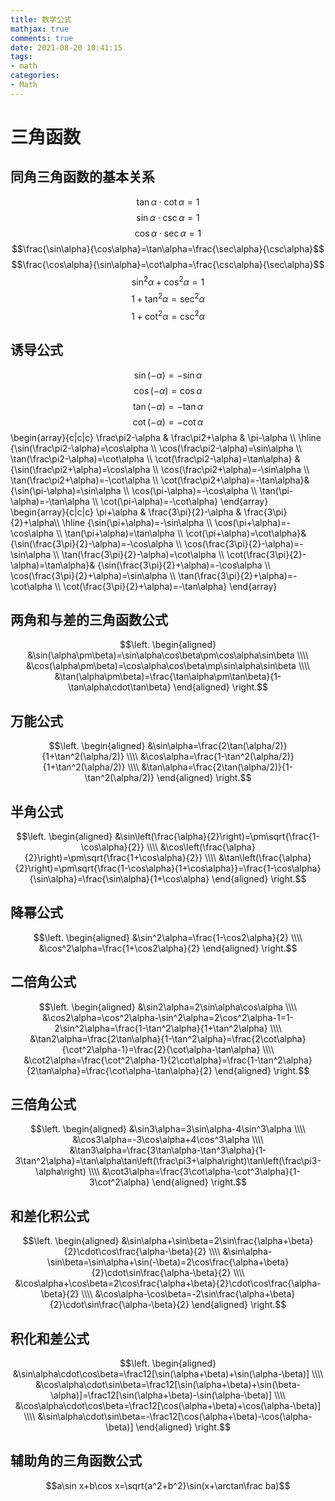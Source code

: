 ```yaml
---
title: 数学公式
mathjax: true
comments: true
date: 2021-08-20 10:41:15
tags:
- math
categories:
- Math
---
```


# 三角函数
## 同角三角函数的基本关系
$$\tan\alpha\cdot\cot\alpha=1$$
$$\sin\alpha\cdot\csc\alpha=1$$
$$\cos\alpha\cdot\sec\alpha=1$$
$$\frac{\sin\alpha}{\cos\alpha}=\tan\alpha=\frac{\sec\alpha}{\csc\alpha}$$
$$\frac{\cos\alpha}{\sin\alpha}=\cot\alpha=\frac{\csc\alpha}{\sec\alpha}$$
$$\sin^2\alpha+\cos^2\alpha=1$$
$$1+\tan^2\alpha=\sec^2\alpha$$
$$1+\cot^2\alpha=\csc^2\alpha$$

## 诱导公式
$$\sin(-\alpha)=-\sin\alpha$$
$$\cos(-\alpha)=\cos\alpha$$
$$\tan(-\alpha)=-\tan\alpha$$
$$\cot(-\alpha)=-\cot\alpha$$
\begin{array}{c|c|c}
\frac\pi2-\alpha & \frac\pi2+\alpha & \pi-\alpha \\\\
\hline
{\sin(\frac\pi2-\alpha)=\cos\alpha \\\\ \cos(\frac\pi2-\alpha)=\sin\alpha \\\\ \tan(\frac\pi2-\alpha)=\cot\alpha \\\\ \cot(\frac\pi2-\alpha)=\tan\alpha} &
{\sin(\frac\pi2+\alpha)=\cos\alpha \\\\ \cos(\frac\pi2+\alpha)=-\sin\alpha \\\\ \tan(\frac\pi2+\alpha)=-\cot\alpha \\\\ \cot(\frac\pi2+\alpha)=-\tan\alpha}& 
{\sin(\pi-\alpha)=\sin\alpha \\\\ \cos(\pi-\alpha)=-\cos\alpha \\\\ \tan(\pi-\alpha)=-\tan\alpha \\\\ \cot(\pi-\alpha)=-\cot\alpha}
\end{array}
\begin{array}{c|c|c}
\pi+\alpha & \frac{3\pi}{2}-\alpha & \frac{3\pi}{2}+\alpha\\\\
\hline
{\sin(\pi+\alpha)=-\sin\alpha \\\\ \cos(\pi+\alpha)=-\cos\alpha \\\\ \tan(\pi+\alpha)=\tan\alpha \\\\ \cot(\pi+\alpha)=\cot\alpha}&
{\sin(\frac{3\pi}{2}-\alpha)=-\cos\alpha \\\\ \cos(\frac{3\pi}{2}-\alpha)=-\sin\alpha \\\\ \tan(\frac{3\pi}{2}-\alpha)=\cot\alpha \\\\ \cot(\frac{3\pi}{2}-\alpha)=\tan\alpha}&
{\sin(\frac{3\pi}{2}+\alpha)=-\cos\alpha \\\\ \cos(\frac{3\pi}{2}+\alpha)=\sin\alpha \\\\ \tan(\frac{3\pi}{2}+\alpha)=-\cot\alpha \\\\ \cot(\frac{3\pi}{2}+\alpha)=-\tan\alpha}
\end{array}

## 两角和与差的三角函数公式
$$\left. \begin{aligned} &\sin(\alpha\pm\beta)=\sin\alpha\cos\beta\pm\cos\alpha\sin\beta \\\\ &\cos(\alpha\pm\beta)=\cos\alpha\cos\beta\mp\sin\alpha\sin\beta \\\\ &\tan(\alpha\pm\beta)=\frac{\tan\alpha\pm\tan\beta}{1-\tan\alpha\cdot\tan\beta} \end{aligned} \right.$$

## 万能公式
$$\left. \begin{aligned} &\sin\alpha=\frac{2\tan(\alpha/2)}{1+\tan^2(\alpha/2)} \\\\ &\cos\alpha=\frac{1-\tan^2(\alpha/2)}{1+\tan^2(\alpha/2)} \\\\ &\tan\alpha=\frac{2\tan(\alpha/2)}{1-\tan^2(\alpha/2)} \end{aligned} \right.$$

## 半角公式
$$\left. \begin{aligned} &\sin\left(\frac{\alpha}{2}\right)=\pm\sqrt{\frac{1-\cos\alpha}{2}} \\\\ &\cos\left(\frac{\alpha}{2}\right)=\pm\sqrt{\frac{1+\cos\alpha}{2}} \\\\ &\tan\left(\frac{\alpha}{2}\right)=\pm\sqrt{\frac{1-\cos\alpha}{1+\cos\alpha}}=\frac{1-\cos\alpha}{\sin\alpha}=\frac{\sin\alpha}{1+\cos\alpha} \end{aligned} \right.$$

## 降幂公式
$$\left. \begin{aligned} &\sin^2\alpha=\frac{1-\cos2\alpha}{2} \\\\ &\cos^2\alpha=\frac{1+\cos2\alpha}{2} \end{aligned} \right.$$

## 二倍角公式
$$\left. \begin{aligned} &\sin2\alpha=2\sin\alpha\cos\alpha \\\\ &\cos2\alpha=\cos^2\alpha-\sin^2\alpha=2\cos^2\alpha-1=1-2\sin^2\alpha=\frac{1-\tan^2\alpha}{1+\tan^2\alpha} \\\\ &\tan2\alpha=\frac{2\tan\alpha}{1-\tan^2\alpha}=\frac{2\cot\alpha}{\cot^2\alpha-1}=\frac{2}{\cot\alpha-\tan\alpha} \\\\ &\cot2\alpha=\frac{\cot^2\alpha-1}{2\cot\alpha}=\frac{1-\tan^2\alpha}{2\tan\alpha}=\frac{\cot\alpha-\tan\alpha}{2} \end{aligned} \right.$$

## 三倍角公式
$$\left. \begin{aligned} &\sin3\alpha=3\sin\alpha-4\sin^3\alpha \\\\ &\cos3\alpha=-3\cos\alpha+4\cos^3\alpha \\\\ &\tan3\alpha=\frac{3\tan\alpha-\tan^3\alpha}{1-3\tan^2\alpha}=\tan\alpha\tan\left(\frac\pi3+\alpha\right)\tan\left(\frac\pi3-\alpha\right) \\\\ &\cot3\alpha=\frac{3\cot\alpha-\cot^3\alpha}{1-3\cot^2\alpha} \end{aligned} \right.$$

## 和差化积公式
$$\left. \begin{aligned} &\sin\alpha+\sin\beta=2\sin\frac{\alpha+\beta}{2}\cdot\cos\frac{\alpha-\beta}{2} \\\\ &\sin\alpha-\sin\beta=\sin\alpha+\sin(-\beta)=2\cos\frac{\alpha+\beta}{2}\cdot\sin\frac{\alpha-\beta}{2} \\\\ &\cos\alpha+\cos\beta=2\cos\frac{\alpha+\beta}{2}\cdot\cos\frac{\alpha-\beta}{2} \\\\ &\cos\alpha-\cos\beta=-2\sin\frac{\alpha+\beta}{2}\cdot\sin\frac{\alpha-\beta}{2} \end{aligned} \right.$$

##  积化和差公式
$$\left. \begin{aligned} &\sin\alpha\cdot\cos\beta=\frac12[\sin(\alpha+\beta)+\sin(\alpha-\beta)] \\\\ &\cos\alpha\cdot\sin\beta=\frac12[\sin(\alpha+\beta)+\sin(\beta-\alpha)]=\frac12[\sin(\alpha+\beta)-\sin(\alpha-\beta)] \\\\ &\cos\alpha\cdot\cos\beta=\frac12[\cos(\alpha+\beta)+\cos(\alpha-\beta)] \\\\ &\sin\alpha\cdot\sin\beta=-\frac12[\cos(\alpha+\beta)-\cos(\alpha-\beta)] \end{aligned} \right.$$

## 辅助角的三角函数公式
$$a\sin x+b\cos x=\sqrt{a^2+b^2}\sin(x+\arctan\frac ba)$$

